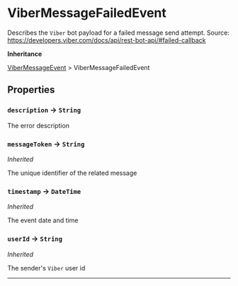 # ViberMessageFailedEvent

Describes the `Viber` bot payload for a failed message send attempt.
Source: https://developers.viber.com/docs/api/rest-bot-api/#failed-callback

**Inheritance**

[ViberMessageEvent](/types/Classes/ViberMessageEvent.md)
&gt;
ViberMessageFailedEvent

## Properties

### `description` → `String`

The error description

### `messageToken` → `String`

_Inherited_

The unique identifier of the related message

### `timestamp` → `DateTime`

_Inherited_

The event date and time

### `userId` → `String`

_Inherited_

The sender's `Viber` user id

---
